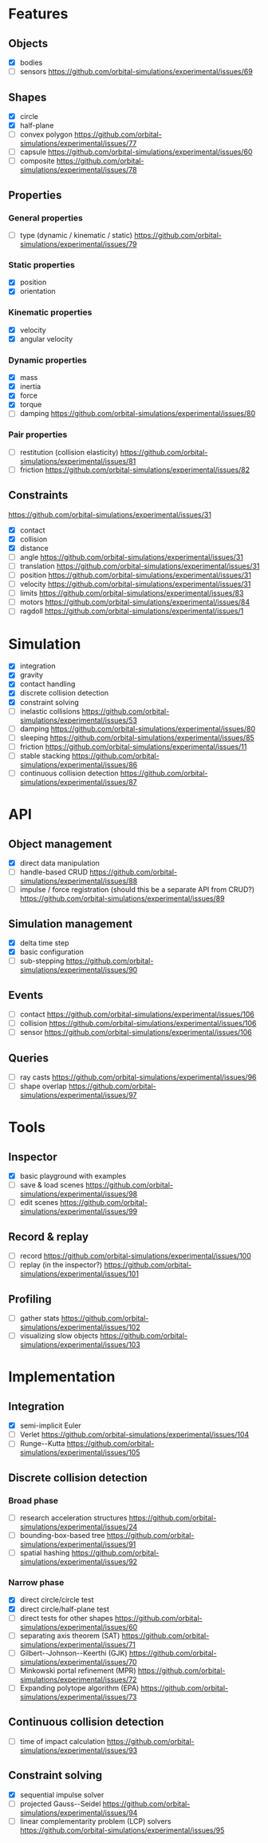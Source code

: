 # Features

## Objects

- [x] bodies 
- [ ] sensors https://github.com/orbital-simulations/experimental/issues/69

## Shapes

- [x] circle
- [x] half-plane
- [ ] convex polygon https://github.com/orbital-simulations/experimental/issues/77
- [ ] capsule https://github.com/orbital-simulations/experimental/issues/60
- [ ] composite https://github.com/orbital-simulations/experimental/issues/78

## Properties

### General properties

- [ ] type (dynamic / kinematic / static) https://github.com/orbital-simulations/experimental/issues/79

### Static properties

- [x] position
- [x] orientation

### Kinematic properties

- [x] velocity
- [x] angular velocity

### Dynamic properties

- [x] mass
- [x] inertia
- [x] force
- [x] torque
- [ ] damping https://github.com/orbital-simulations/experimental/issues/80

### Pair properties

- [ ] restitution (collision elasticity) https://github.com/orbital-simulations/experimental/issues/81
- [ ] friction https://github.com/orbital-simulations/experimental/issues/82

## Constraints

https://github.com/orbital-simulations/experimental/issues/31

- [x] contact
- [x] collision
- [x] distance
- [ ] angle https://github.com/orbital-simulations/experimental/issues/31
- [ ] translation https://github.com/orbital-simulations/experimental/issues/31
- [ ] position https://github.com/orbital-simulations/experimental/issues/31
- [ ] velocity https://github.com/orbital-simulations/experimental/issues/31
- [ ] limits https://github.com/orbital-simulations/experimental/issues/83
- [ ] motors https://github.com/orbital-simulations/experimental/issues/84
- [ ] ragdoll https://github.com/orbital-simulations/experimental/issues/1

# Simulation

- [x] integration
- [x] gravity
- [x] contact handling
- [x] discrete collision detection
- [x] constraint solving
- [ ] inelastic collisions https://github.com/orbital-simulations/experimental/issues/53
- [ ] damping https://github.com/orbital-simulations/experimental/issues/80
- [ ] sleeping https://github.com/orbital-simulations/experimental/issues/85
- [ ] friction https://github.com/orbital-simulations/experimental/issues/11
- [ ] stable stacking https://github.com/orbital-simulations/experimental/issues/86
- [ ] continuous collision detection https://github.com/orbital-simulations/experimental/issues/87

# API

## Object management

- [x] direct data manipulation
- [ ] handle-based CRUD https://github.com/orbital-simulations/experimental/issues/88
- [ ] impulse / force registration (should this be a separate API from CRUD?) https://github.com/orbital-simulations/experimental/issues/89

## Simulation management

- [x] delta time step
- [x] basic configuration
- [ ] sub-stepping https://github.com/orbital-simulations/experimental/issues/90

## Events

- [ ] contact https://github.com/orbital-simulations/experimental/issues/106
- [ ] collision https://github.com/orbital-simulations/experimental/issues/106
- [ ] sensor https://github.com/orbital-simulations/experimental/issues/106

## Queries

- [ ] ray casts https://github.com/orbital-simulations/experimental/issues/96
- [ ] shape overlap https://github.com/orbital-simulations/experimental/issues/97

# Tools

## Inspector

- [x] basic playground with examples
- [ ] save & load scenes https://github.com/orbital-simulations/experimental/issues/98
- [ ] edit scenes https://github.com/orbital-simulations/experimental/issues/99

## Record & replay

- [ ] record https://github.com/orbital-simulations/experimental/issues/100
- [ ] replay (in the inspector?) https://github.com/orbital-simulations/experimental/issues/101

## Profiling

- [ ] gather stats https://github.com/orbital-simulations/experimental/issues/102
- [ ] visualizing slow objects https://github.com/orbital-simulations/experimental/issues/103

# Implementation

## Integration

- [x] semi-implicit Euler
- [ ] Verlet https://github.com/orbital-simulations/experimental/issues/104
- [ ] Runge--Kutta https://github.com/orbital-simulations/experimental/issues/105

## Discrete collision detection

### Broad phase

- [ ] research acceleration structures https://github.com/orbital-simulations/experimental/issues/24
- [ ] bounding-box-based tree https://github.com/orbital-simulations/experimental/issues/91
- [ ] spatial hashing https://github.com/orbital-simulations/experimental/issues/92

### Narrow phase

- [x] direct circle/circle test
- [x] direct circle/half-plane test
- [ ] direct tests for other shapes https://github.com/orbital-simulations/experimental/issues/60
- [ ] separating axis theorem (SAT) https://github.com/orbital-simulations/experimental/issues/71
- [ ] Gilbert--Johnson--Keerthi (GJK) https://github.com/orbital-simulations/experimental/issues/70
- [ ] Minkowski portal refinement (MPR) https://github.com/orbital-simulations/experimental/issues/72
- [ ] Expanding polytope algorithm (EPA) https://github.com/orbital-simulations/experimental/issues/73

## Continuous collision detection

- [ ] time of impact calculation https://github.com/orbital-simulations/experimental/issues/93

## Constraint solving

- [x] sequential impulse solver
- [ ] projected Gauss--Seidel https://github.com/orbital-simulations/experimental/issues/94
- [ ] linear complementarity problem (LCP) solvers https://github.com/orbital-simulations/experimental/issues/95
